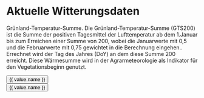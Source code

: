 # Aktuelle Witterungsdaten

Grünland-Temperatur-Summe.
Die Grünland-Temperatur-Summe (GTS200) ist die Summe der positiven Tagesmittel der Lufttemperatur ab dem 1.Januar bis zum Erreichen einer Summe von 200, wobei die Januarwerte mit 0,5 und die Februarwerte mit 0,75 gewichtet in die Berechnung eingehen..
Errechnet wird der Tag des Jahres (DoY) an dem diese Summe 200 erreicht. Diese Wärmesumme wird in der Agrarmeteorologie als Indikator für den Vegetationsbeginn genutzt.

<script setup>
  import Chart from '../components/Chart.vue'
  import { ref, onMounted } from 'vue'

  let code_plot = ref('1201');
  let code_variable = ref('AT');

  const plots = {
    1201: {name: '1201'},
    1202: {name: '1202'},
    1203: {name: '1203'},
    1204: {name: '1204'},
    1205: {name: '1205'},
    1206: {name: '1206'},
    1207: {name: '1207'},
    1208: {name: '1208'},
    1209: {name: '1209'}
  };
  // https://icp-forests.org/documentation/Dictionaries/d_variable.html
  const variables = {
    AP: {name: 'Atmospheric pressure', unit: 'hPa'},
    AT: {name: 'Air temperature', unit: '°C'},
    MP: {name: 'Soil Moisture Matric potential', unit: 'kPa'},
    PR: {name: 'Precipitation', unit: 'mm'},
    RH: {name: 'Relative air humidity', unit: '%'},
    SR: {name: 'Global radiation', unit: 'W/m²'},
    ST: {name: 'Soil temperature', unit: '°C'},
    TF: {name: 'Throughfall', unit: 'mm'},
    WC: {name: 'Water content', unit: 'Vol%'},
    WD: {name: 'Wind direction', unit: '°'},
    WS: {name: 'Wind speed', unit: 'm/s'}
  }
</script>

<div v-for="(value, key) in plots" :key="key">
  <button @click="code_plot = key">{{ value.name }}</button>
</div>
<div v-for="(value, key) in variables" :key="key">
  <button @click="code_variable = key">{{ value.name }}</button>
</div>


<Chart :code_plot="code_plot" :code_variable="code_variable" :code_plot_description="plots[code_plot]" :code_variable_description="variables[code_variable]"  />
